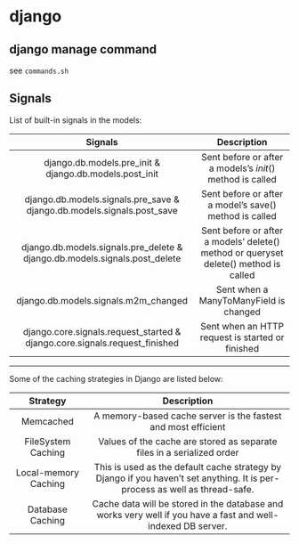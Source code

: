 # django

## django manage command
see `commands.sh`


## Signals

List of built-in signals in the models:


| Signals |	Description|
| :---: | :---: | 
|django.db.models.pre_init & django.db.models.post_init 	| Sent before or after a models’s _init_() method is called |
|django.db.models.signals.pre_save & django.db.models.signals.post_save 	| Sent before or after a model’s save() method is called |
|django.db.models.signals.pre_delete & django.db.models.signals.post_delete |	Sent before or after a models’ delete() method or queryset delete() method is called |
|django.db.models.signals.m2m_changed |	Sent when a ManyToManyField is changed |
|django.core.signals.request_started & django.core.signals.request_finished |	Sent when an HTTP request is started or finished |


****


Some of the caching strategies in Django are listed below:

|Strategy |	Description |
| :---: | :---: | 
|Memcached |	A memory-based cache server is the fastest and most efficient |
|FileSystem Caching |	Values of the cache are stored as separate files in a serialized order|
|Local-memory Caching |	This is used as the default cache strategy by Django if you haven’t set anything. It is per-process as well as thread-safe.|
|Database Caching | 	Cache data will be stored in the database and works very well if you have a fast and well-indexed DB server.|

